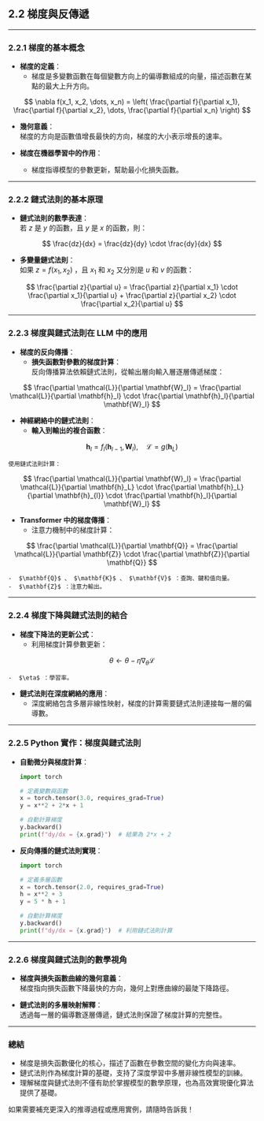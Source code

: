 ## **2.2 梯度與反傳遞**

---

### **2.2.1 梯度的基本概念**
- **梯度的定義**：  
  - 梯度是多變數函數在每個變數方向上的偏導數組成的向量，描述函數在某點的最大上升方向。  

$$
    \nabla f(x_1, x_2, \dots, x_n) = \left( \frac{\partial f}{\partial x_1}, \frac{\partial f}{\partial x_2}, \dots, \frac{\partial f}{\partial x_n} \right)
$$
  

- **幾何意義**：  
  梯度的方向是函數值增長最快的方向，梯度的大小表示增長的速率。  

- **梯度在機器學習中的作用**：  
  - 梯度指導模型的參數更新，幫助最小化損失函數。  

---

### **2.2.2 鏈式法則的基本原理**
- **鏈式法則的數學表達**：  
  若  $z$  是  $y$  的函數，且  $y$  是  $x$  的函數，則：

$$
  \frac{dz}{dx} = \frac{dz}{dy} \cdot \frac{dy}{dx}
$$


- **多變量鏈式法則**：  
  如果  $z = f(x_1, x_2)$ ，且  $x_1$  和  $x_2$  又分別是  $u$  和  $v$  的函數：

$$
  \frac{\partial z}{\partial u} = \frac{\partial z}{\partial x_1} \cdot \frac{\partial x_1}{\partial u} + \frac{\partial z}{\partial x_2} \cdot \frac{\partial x_2}{\partial u}
$$
  

---

### **2.2.3 梯度與鏈式法則在 LLM 中的應用**
- **梯度的反向傳播**：  
  - **損失函數對參數的梯度計算**：  
    反向傳播算法依賴鏈式法則，從輸出層向輸入層逐層傳遞梯度：  

$$
    \frac{\partial \mathcal{L}}{\partial \mathbf{W}_l} = \frac{\partial \mathcal{L}}{\partial \mathbf{h}_l} \cdot \frac{\partial \mathbf{h}_l}{\partial \mathbf{W}_l}
$$
  

- **神經網絡中的鏈式法則**：  
  - **輸入到輸出的複合函數**：  

$$
    \mathbf{h}_l = f_l(\mathbf{h}_{l-1}, \mathbf{W}_l), \quad \mathcal{L} = g(\mathbf{h}_L)
$$
  
    使用鏈式法則計算：

$$
    \frac{\partial \mathcal{L}}{\partial \mathbf{W}_l} = \frac{\partial \mathcal{L}}{\partial \mathbf{h}_L} \cdot \frac{\partial \mathbf{h}_L}{\partial \mathbf{h}_{l}} \cdot \frac{\partial \mathbf{h}_l}{\partial \mathbf{W}_l}
$$


- **Transformer 中的梯度傳播**：  
  - 注意力機制中的梯度計算：  

$$
    \frac{\partial \mathcal{L}}{\partial \mathbf{Q}} = \frac{\partial \mathcal{L}}{\partial \mathbf{Z}} \cdot \frac{\partial \mathbf{Z}}{\partial \mathbf{Q}}
$$
  
    -  $\mathbf{Q}$ 、 $\mathbf{K}$ 、 $\mathbf{V}$ ：查詢、鍵和值向量。  
    -  $\mathbf{Z}$ ：注意力輸出。

---

### **2.2.4 梯度下降與鏈式法則的結合**
- **梯度下降法的更新公式**：  
  - 利用梯度計算參數更新：  

$$
    \theta \leftarrow \theta - \eta \nabla_\theta \mathcal{L}
$$
  
    -  $\eta$ ：學習率。  

- **鏈式法則在深度網絡的應用**：  
  - 深度網絡包含多層非線性映射，梯度的計算需要鏈式法則連接每一層的偏導數。  

---

### **2.2.5 Python 實作：梯度與鏈式法則**
- **自動微分與梯度計算**：  
  ```python
  import torch

  # 定義變數與函數
  x = torch.tensor(3.0, requires_grad=True)
  y = x**2 + 2*x + 1

  # 自動計算梯度
  y.backward()
  print(f"dy/dx = {x.grad}")  # 結果為 2*x + 2
  ```

- **反向傳播的鏈式法則實現**：  
  ```python
  import torch

  # 定義多層函數
  x = torch.tensor(2.0, requires_grad=True)
  h = x**2 + 3
  y = 5 * h + 1

  # 自動計算梯度
  y.backward()
  print(f"dy/dx = {x.grad}")  # 利用鏈式法則計算
  ```

---

### **2.2.6 梯度與鏈式法則的數學視角**
- **梯度與損失函數曲線的幾何意義**：  
  梯度指向損失函數下降最快的方向，幾何上對應曲線的最陡下降路徑。

- **鏈式法則的多層映射解釋**：  
  透過每一層的偏導數逐層傳遞，鏈式法則保證了梯度計算的完整性。

---

### **總結**
- 梯度是損失函數優化的核心，描述了函數在參數空間的變化方向與速率。  
- 鏈式法則作為梯度計算的基礎，支持了深度學習中多層非線性模型的訓練。  
- 理解梯度與鏈式法則不僅有助於掌握模型的數學原理，也為高效實現優化算法提供了基礎。

如果需要補充更深入的推導過程或應用實例，請隨時告訴我！